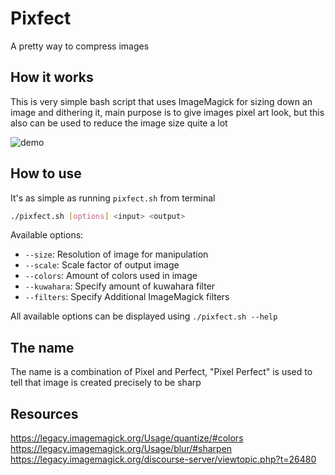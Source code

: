 # Pixfect

A pretty way to compress images

## How it works

This is very simple bash script that uses ImageMagick for sizing down an image and dithering it, main purpose is to give images pixel art look, but this also can be used to reduce the image size quite a lot

![demo](demo/demo.gif)

## How to use

It's as simple as running `pixfect.sh` from terminal

```sh
./pixfect.sh [options] <input> <output>
```

Available options:

- `--size`: Resolution of image for manipulation
- `--scale`: Scale factor of output image
- `--colors`: Amount of colors used in image
- `--kuwahara`: Specify amount of kuwahara filter
- `--filters`: Specify Additional ImageMagick filters

All available options can be displayed using `./pixfect.sh --help`

## The name

The name is a combination of Pixel and Perfect, "Pixel Perfect" is used to tell that image is created precisely to be sharp

## Resources

https://legacy.imagemagick.org/Usage/quantize/#colors
https://legacy.imagemagick.org/Usage/blur/#sharpen
https://legacy.imagemagick.org/discourse-server/viewtopic.php?t=26480
